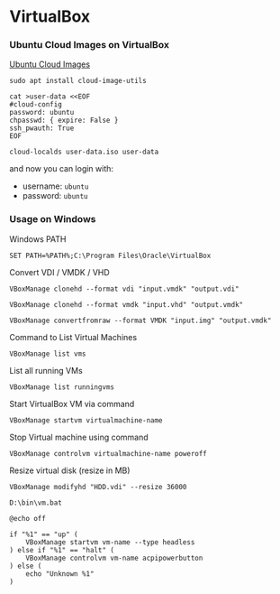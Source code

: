 # VirtualBox

### Ubuntu Cloud Images on VirtualBox

[Ubuntu Cloud Images](https://cloud-images.ubuntu.com/)

```shell
sudo apt install cloud-image-utils
```

```shell
cat >user-data <<EOF
#cloud-config
password: ubuntu
chpasswd: { expire: False }
ssh_pwauth: True
EOF
```

```shell
cloud-localds user-data.iso user-data
```

and now you can login with:

 - username: `ubuntu`
 - password: `ubuntu`

### Usage on Windows

Windows PATH

```shell
SET PATH=%PATH%;C:\Program Files\Oracle\VirtualBox
```

Convert VDI / VMDK / VHD

```shell
VBoxManage clonehd --format vdi "input.vmdk" "output.vdi"
```

```shell
VBoxManage clonehd --format vmdk "input.vhd" "output.vmdk"
```

```shell
VBoxManage convertfromraw --format VMDK "input.img" "output.vmdk"
```

Command to List Virtual Machines

```shell
VBoxManage list vms
```

List all running VMs

```shell
VBoxManage list runningvms
```

Start VirtualBox VM via command

```shell
VBoxManage startvm virtualmachine-name
```

Stop Virtual machine using command

```shell
VBoxManage controlvm virtualmachine-name poweroff
```

Resize virtual disk (resize in MB)

```shell
VBoxManage modifyhd "HDD.vdi" --resize 36000
```


`D:\bin\vm.bat`

```batch
@echo off

if "%1" == "up" (
	VBoxManage startvm vm-name --type headless
) else if "%1" == "halt" (
	VBoxManage controlvm vm-name acpipowerbutton
) else (
	echo "Unknown %1"
)
```
